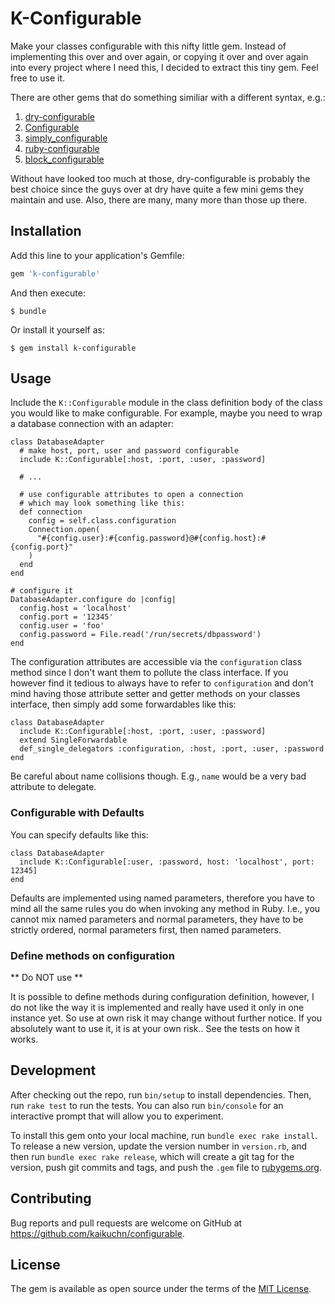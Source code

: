 # K-Configurable

Make your classes configurable with this nifty little gem. Instead of
implementing this over and over again, or copying it over and over again into
every project where I need this, I decided to extract this tiny gem.
Feel free to use it.

There are other gems that do something similiar with a different syntax, e.g.:

1. [dry-configurable](https://github.com/dry-rb/dry-configurable)
2. [Configurable](https://github.com/thinkerbot/configurable)
3. [simply_configurable](https://github.com/daws/simply_configurable)
4. [ruby-configurable](https://bitbucket.org/krbullock/configurable)
5. [block_configurable](https://github.com/artemshitov/block_configurable)

Without have looked too much at those, dry-configurable is probably the best
choice since the guys over at dry have quite a few mini gems they maintain and
use. Also, there are many, many more than those up there.

## Installation

Add this line to your application's Gemfile:

```ruby
gem 'k-configurable'
```

And then execute:

    $ bundle

Or install it yourself as:

    $ gem install k-configurable

## Usage

Include the `K::Configurable` module in the class definition body of the class
you would like to make configurable. For example, maybe you need to wrap a
database connection with an adapter:

```
class DatabaseAdapter
  # make host, port, user and password configurable
  include K::Configurable[:host, :port, :user, :password]
  
  # ...
  
  # use configurable attributes to open a connection
  # which may look something like this:
  def connection
    config = self.class.configuration
    Connection.open(
      "#{config.user}:#{config.password}@#{config.host}:#{config.port}"
    )
  end
end

# configure it
DatabaseAdapter.configure do |config|
  config.host = 'localhost'
  config.port = '12345'
  config.user = 'foo'
  config.password = File.read('/run/secrets/dbpassword')
end
```

The configuration attributes are accessible via the `configuration` class method
since I don't want them to pollute the class interface. If you however find it
tedious to always have to refer to `configuration` and don't mind having those
attribute setter and getter methods on your classes interface, then simply add
some forwardables like this:

```
class DatabaseAdapter
  include K::Configurable[:host, :port, :user, :password]
  extend SingleForwardable
  def_single_delegators :configuration, :host, :port, :user, :password
end
```

Be careful about name collisions though. E.g., `name` would be a very bad
attribute to delegate.

### Configurable with Defaults

You can specify defaults like this:

```
class DatabaseAdapter
  include K::Configurable[:user, :password, host: 'localhost', port: 12345]
end
```

Defaults are implemented using named parameters, therefore you have to mind all
the same rules you do when invoking any method in Ruby. I.e., you cannot mix
named parameters and normal parameters, they have to be strictly ordered, normal
parameters first, then named parameters.

### Define methods on configuration

** Do NOT use **

It is possible to define methods during configuration definition, however, I do
not like the way it is implemented and really have used it only in one instance
yet. So use at own risk it may change without further notice. If you absolutely
want to use it, it is at your own risk.. See the tests on how it works.

## Development

After checking out the repo, run `bin/setup` to install dependencies. Then, run `rake test` to run the tests. You can also run `bin/console` for an interactive prompt that will allow you to experiment.

To install this gem onto your local machine, run `bundle exec rake install`. To release a new version, update the version number in `version.rb`, and then run `bundle exec rake release`, which will create a git tag for the version, push git commits and tags, and push the `.gem` file to [rubygems.org](https://rubygems.org).

## Contributing

Bug reports and pull requests are welcome on GitHub at https://github.com/kaikuchn/configurable.


## License

The gem is available as open source under the terms of the [MIT License](http://opensource.org/licenses/MIT).

